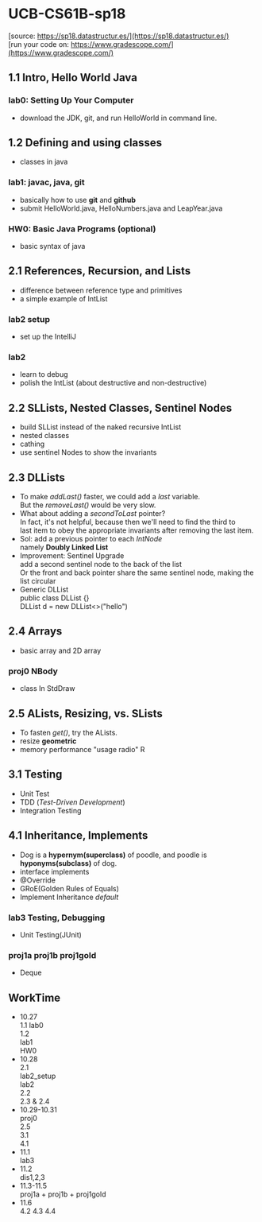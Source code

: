 # UCB-CS61B-sp18
[source: https://sp18.datastructur.es/](https://sp18.datastructur.es/)  
[run your code on: https://www.gradescope.com/](https://www.gradescope.com/)  


## 1.1 Intro, Hello World Java

### lab0: Setting Up Your Computer  
- download the JDK, git, and run HelloWorld in command line.
## 1.2 Defining and using classes
- classes in java  
### lab1: javac, java, git
- basically how to use **git** and **github**  
- submit HelloWorld.java, HelloNumbers.java and LeapYear.java  
### HW0: Basic Java Programs (optional)
- basic syntax of java

## 2.1 References, Recursion, and Lists
- difference between reference type and primitives  
- a simple example of IntList  
### lab2 setup
- set up the IntelliJ
### lab2 
- learn to debug  
- polish the IntList (about destructive and non-destructive)  
## 2.2 SLLists, Nested Classes, Sentinel Nodes
- build SLList instead of the naked recursive IntList
- nested classes
- cathing
- use sentinel Nodes to show the invariants
## 2.3 DLLists
- To make *addLast()* faster, we could add a *last* variable.  
  But the *removeLast()* would be very slow.
- What about adding a *secondToLast* pointer?  
  In fact, it's not helpful, because then we'll need to find the third to  
  last item to obey the appropriate invariants after removing the last item.
- Sol: add a previous pointer to each *IntNode*  
  namely **Doubly Linked List**  
- Improvement: Sentinel Upgrade  
  add a second sentinel node to the back of the list  
  Or the front and back pointer share the same sentinel node, making the list circular
- Generic DLList  
  public class DLList<Type> {}  
  DLList<String> d = new DLList<>("hello")  
## 2.4 Arrays
- basic array and 2D array
### proj0 NBody  
- class In StdDraw
## 2.5 ALists, Resizing, vs. SLists  
- To fasten *get()*, try the ALists.
- resize **geometric**  
- memory performance "usage radio" R  
## 3.1 Testing  
- Unit Test
- TDD (*Test-Driven Development*)
- Integration Testing
## 4.1 Inheritance, Implements
- Dog is a **hypernym(superclass)** of poodle, and poodle is **hyponyms(subclass)** of dog.  
- interface implements
- @Override  
- GRoE(Golden Rules of Equals)  
- Implement Inheritance *default*  
### lab3 Testing, Debugging
- Unit Testing(JUnit)  
### proj1a proj1b proj1gold  
- Deque

## WorkTime
- 10.27   
  1.1 lab0  
  1.2  
  lab1   
  HW0  
- 10.28  
  2.1  
  lab2_setup  
  lab2  
  2.2  
  2.3 & 2.4  
- 10.29-10.31  
  proj0  
  2.5  
  3.1  
  4.1  
- 11.1  
  lab3  
- 11.2  
  dis1,2,3  
- 11.3-11.5  
  proj1a + proj1b + proj1gold  
- 11.6  
  4.2 4.3 4.4  
  
  
